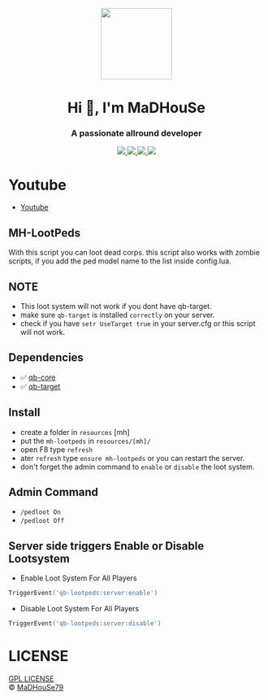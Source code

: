 <p align="center">
    <img width="140" src="https://icons.iconarchive.com/icons/iconarchive/red-orb-alphabet/128/Letter-M-icon.png" />  
    <h1 align="center">Hi 👋, I'm MaDHouSe</h1>
    <h3 align="center">A passionate allround developer </h3>    
</p>

<p align="center">
    <a href="https://github.com/MaDHouSe79/mh-lootpeds/issues">
        <img src="https://img.shields.io/github/issues/MaDHouSe79/mh-lootpeds"/> 
    </a>
    <a href="https://github.com/MaDHouSe79/mh-lootpeds/network/members">
        <img src="https://img.shields.io/github/forks/MaDHouSe79/mh-lootpeds"/> 
    </a>  
    <a href="https://github.com/MaDHouSe79/mh-lootpeds/stargazers">
        <img src="https://img.shields.io/github/stars/MaDHouSe79/mh-lootpeds?color=white"/> 
    </a>
    <a href="https://github.com/MaDHouSe79/mh-lootpeds/blob/main/LICENSE">
        <img src="https://img.shields.io/github/license/MaDHouSe79/mh-lootpeds?color=black"/> 
    </a>      
</p>

# Youtube
- [Youtube](https://www.youtube.com/@MaDHouSe79)

## MH-LootPeds 
With this script you can loot dead corps.
this script also works with zombie scripts, if you add the ped model name to the list inside config.lua.

## NOTE 
- This loot system will not work if you dont have qb-target.
- make sure `qb-target` is installed `correctly` on your server.
- check if you have `setr UseTarget true` in your server.cfg or this script will not work.

## Dependencies
- ✅ [qb-core](https://github.com/qbcore-framework/qb-core)
- ✅ [qb-target](https://github.com/qbcore-framework/qb-target)

## Install
- create a folder in `resources` [mh]
- put the `mh-lootpeds` in `resources/[mh]/`
- open F8 type `refresh`
- ater `refresh` type `ensure mh-lootpeds` or you can restart the server.
- don't forget the admin command to `enable` or `disable` the loot system.

## Admin Command
- `/pedloot On`
- `/pedloot Off`

## Server side triggers Enable or Disable Lootsystem
- Enable Loot System For All Players
```lua
TriggerEvent('qb-lootpeds:server:enable')
```

- Disable Loot System For All Players
```lua
TriggerEvent('qb-lootpeds:server:disable')
```

# LICENSE
[GPL LICENSE](./LICENSE)<br />
&copy; [MaDHouSe79](https://www.youtube.com/@MaDHouSe79)
